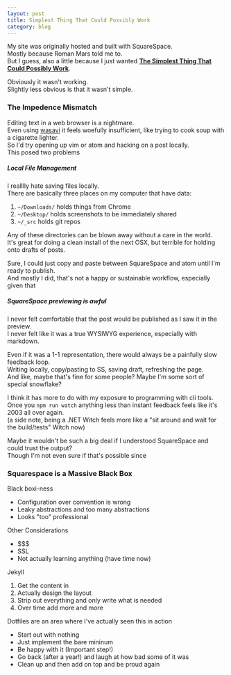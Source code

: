 ```yaml
---
layout: post
title: Simplest Thing That Could Possibly Work
category: blog
---
```


My site was originally hosted and built with SquareSpace.  
Mostly because Roman Mars told me to.  
But I guess, also a little because I just wanted **[The Simplest Thing That Could Possibly Work][0]**.

Obviously it wasn't working.  
Slightly less obvious is that it wasn't simple.


### The Impedence Mismatch ###
Editing text in a web browser is a nightmare.  
Even using [wasavi][1] it feels woefully insufficient, like trying to cook soup with a cigarette lighter.  
So I'd try opening up vim or atom and hacking on a post locally.  
This posed two problems  

##### Local File Management #####
I realllly hate saving files locally.  
There are basically three places on my computer that have data:  

1. `~/Downloads/` holds things from Chrome 
1. `~/Desktop/` holds screenshots to be immediately shared
1. `~/_src` holds git repos

Any of these directories can be blown away without a care in the world.  
It's great for doing a clean install of the next OSX, but
terrible for holding onto drafts of posts.

Sure, I could just copy and paste between SquareSpace and atom until I'm ready to publish.  
And mostly I did, that's not a happy or sustainable workflow, especially given that


##### SquareSpace previewing is awful #####

I never felt comfortable that the post would be published as I saw it in the preview.  
I never felt like it was a true WYSIWYG experience, especially with markdown.  

Even if it was a 1-1 representation, there would always be a painfully slow feedback loop.  
Writing locally, copy/pasting to SS, saving draft, refreshing the page.  
And like, maybe that's fine for some people?  Maybe I'm some sort of special snowflake?  

I think it has more to do with my exposure to programming with cli tools.  
Once you `npm run watch` anything less than instant feedback feels like it's 2003 all over again.  
(a side note, being a .NET Witch feels more like a "sit around and wait for the build/tests" Witch now)

Maybe it wouldn't be such a big deal if I understood SquareSpace and could trust the output?  
Though I'm not even sure if that's possible since


### Squarespace is a Massive Black Box ###

[0]: http://c2.com/cgi/wiki?DoTheSimplestThingThatCouldPossiblyWork
[1]: https://github.com/akahuku/wasavi


Black boxi-ness

- Configuration over convention is wrong
- Leaky abstractions and too many abstractions
- Looks "too" professional

Other Considerations

- $$$
- SSL
- Not actually learning anything (have time now)


Jekyll

1. Get the content in
1. Actually design the layout
1. Strip out everything and only write what is needed
1. Over time add more and more
 
Dotfiles are an area where I've actually seen this in action

- Start out with nothing
- Just implement the bare mininum
- Be happy with it (Important step!)
- Go back (after a year!) and laugh at how bad some of it was
- Clean up and then add on top and be proud again
